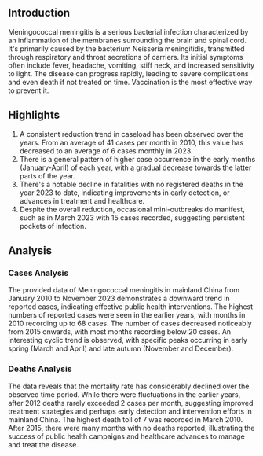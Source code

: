 ## Introduction

Meningococcal meningitis is a serious bacterial infection characterized by an inflammation of the membranes surrounding the brain and spinal cord. It's primarily caused by the bacterium Neisseria meningitidis, transmitted through respiratory and throat secretions of carriers. Its initial symptoms often include fever, headache, vomiting, stiff neck, and increased sensitivity to light. The disease can progress rapidly, leading to severe complications and even death if not treated on time. Vaccination is the most effective way to prevent it.

## Highlights

1. A consistent reduction trend in caseload has been observed over the years. From an average of 41 cases per month in 2010, this value has decreased to an average of 6 cases monthly in 2023.<br/>
2. There is a general pattern of higher case occurrence in the early months (January-April) of each year, with a gradual decrease towards the latter parts of the year.<br/>
3. There's a notable decline in fatalities with no registered deaths in the year 2023 to date, indicating improvements in early detection, or advances in treatment and healthcare.<br/>
4. Despite the overall reduction, occasional mini-outbreaks do manifest, such as in March 2023 with 15 cases recorded, suggesting persistent pockets of infection.


## Analysis

### Cases Analysis
The provided data of Meningococcal meningitis in mainland China from January 2010 to November 2023 demonstrates a downward trend in reported cases, indicating effective public health interventions. The highest numbers of reported cases were seen in the earlier years, with months in 2010 recording up to 68 cases. The number of cases decreased noticeably from 2015 onwards, with most months recording below 20 cases. An interesting cyclic trend is observed, with specific peaks occurring in early spring (March and April) and late autumn (November and December).

### Deaths Analysis
The data reveals that the mortality rate has considerably declined over the observed time period. While there were fluctuations in the earlier years, after 2012 deaths rarely exceeded 2 cases per month, suggesting improved treatment strategies and perhaps early detection and intervention efforts in mainland China. The highest death toll of 7 was recorded in March 2010. After 2015, there were many months with no deaths reported, illustrating the success of public health campaigns and healthcare advances to manage and treat the disease.
